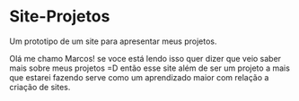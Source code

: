 # Site-Projetos
Um prototipo de um site para apresentar meus projetos.

Olá me chamo Marcos! se voce está lendo isso quer dizer que veio saber mais sobre meus projetos =D
então esse site além de ser um projeto a mais que estarei fazendo serve como um aprendizado maior com relação a criação de sites.
